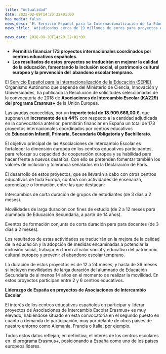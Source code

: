 ```yaml
---
title: "Actualidad"
date: 2022-02-09T14:20:22+01:00
has_media: false
news_desc: 'El Servicio Español para la Internacionalización de la Educación (SEPIE), Organismo Autónomo que depende del Ministerio de Ciencia, Innovación y Universidades, ha publicado la Resolución de solicitudes seleccionadas de la convocatoria de 2018 de Asociaciones de Intercambio Escolar (KA229) del programa Erasmus+ de la Unión Europea.'
news_title: 'Adjudicados cerca de 19 millones de euros para proyectos de Asociaciones de Intercambio Escolar del programa Erasmus+'

news_date: 2018-08-10T14:20:22+01:00
---
```

<ul>
<li><b>Permitir&aacute; financiar 173 proyectos internacionales coordinados por centros educativos espa&ntilde;oles.</b></li>
<li><b>Los resultados de estos proyectos se traducir&aacute;n en mejorar la calidad de la educaci&oacute;n, fomentando la inclusi&oacute;n social, el patrimonio cultural europeo y la prevenci&oacute;n del&nbsp; abandono escolar temprano.</b></li>
</ul>
<p>El<span>&nbsp;</span><a href="http://www.sepie.es/" title="Ir a 'Servicio Espa&ntilde;ol para la Internacionalizaci&oacute;n de la Educaci&oacute;n (SEPIE)' en ventana nueva">Servicio Espa&ntilde;ol para la Internacionalizaci&oacute;n de la Educaci&oacute;n (SEPIE)</a>, Organismo Aut&oacute;nomo que depende del Ministerio de Ciencia, Innovaci&oacute;n y Universidades, ha publicado la Resoluci&oacute;n de solicitudes seleccionadas de la convocatoria de 2018 de<span>&nbsp;</span><b>Asociaciones de Intercambio Escolar (KA229) del programa Erasmus+</b><span>&nbsp;</span>de la Uni&oacute;n Europea.</p>
<p>Las ayudas concedidas, por un<span>&nbsp;</span><b>importe total de 18.909.666,00 &euro;</b>, que suponen un<span>&nbsp;</span><b>incremento de un 44%</b><span>&nbsp;</span>con respecto a la cantidad adjudicada en la convocatoria anterior, permitir&aacute;n financiar en Espa&ntilde;a un total de 173 proyectos internacionales coordinados por centros educativos de<span>&nbsp;</span><b>Educaci&oacute;n Infantil, Primaria, Secundaria Obligatoria y Bachillerato</b>.</p>
<p>El objetivo principal de las Asociaciones de Intercambio Escolar es fortalecer la dimensi&oacute;n europea en los centros educativos participantes, para reforzar su capacidad de cooperaci&oacute;n europea y su habilidad para hacer frente a nuevos desaf&iacute;os. Con ello se pretenden fomentar tambi&eacute;n los valores de inclusi&oacute;n y tolerancia se&ntilde;alados en la Declaraci&oacute;n de Par&iacute;s.</p>
<p>El desarrollo de estos proyectos, que se llevar&aacute;n a cabo con otros centros educativos de toda Europa, contar&aacute; con actividades de ense&ntilde;anza, aprendizaje o formaci&oacute;n, entre las que destacan:</p>
<p>Intercambios de corta duraci&oacute;n de grupos de estudiantes (de 3 d&iacute;as a 2 meses).</p>
<p>Movilidades de larga duraci&oacute;n con fines de estudio (de 2 a 12 meses para alumnado de Educaci&oacute;n Secundaria, a partir de 14 a&ntilde;os).</p>
<p>Eventos de formaci&oacute;n conjunta de corta duraci&oacute;n para para docentes (de 3 d&iacute;as a 2 meses).</p>
<p>Los resultados de estas actividades se traducir&aacute;n en la mejora de la calidad de la educaci&oacute;n y la adopci&oacute;n de medidas encaminadas a potenciar la inclusi&oacute;n social, trabajar en torno al valor social y educativo del patrimonio cultural europeo y prevenir el abandono escolar temprano.</p>
<p>La duraci&oacute;n de estos proyectos es de 12 a 24 meses, y hasta de 36 meses si incluyen movilidades de larga duraci&oacute;n del alumnado de Educaci&oacute;n Secundaria de al menos 14 a&ntilde;os en el momento de realizar la movilidad. En estos proyectos participan entre 2 y 6 centros educativos.</p>
<p><b>Liderazgo de Espa&ntilde;a en proyectos de Asociaciones de Intercambio Escolar</b></p>
<p>El inter&eacute;s de los centros educativos espa&ntilde;oles en participar y liderar proyectos de Asociaciones de Intercambio Escolar Erasmus+ es muy elevado, habi&eacute;ndose situado en esta convocatoria en el segundo puesto en cuanto a demanda de participaci&oacute;n, muy por delante de otros pa&iacute;ses de nuestro entorno como Alemania, Francia o Italia, por ejemplo.</p>
<p>Todos estos datos reflejan, en definitiva, el inter&eacute;s de los centros escolares en&nbsp; el programa Erasmus+, posicionando a Espa&ntilde;a como uno de los pa&iacute;ses europeos l&iacute;deres.</p>